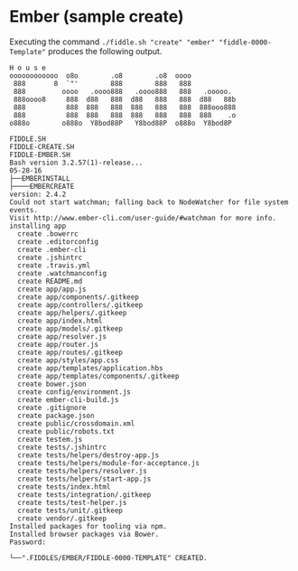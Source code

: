 Ember (sample create)
======

Executing the command `./fiddle.sh "create" "ember" "fiddle-0000-Template"` produces the following output.

    H o u s e
    oooooooooooo  o8o        .o8        .o8  oooo
     888       8  `"'        888        888   888
     888         oooo   .oooo888   .oooo888   888   .ooooo.
     888oooo8     888  d88   888  d88   888   888  d88   88b
     888          888  888   888  888   888   888  888ooo888
     888          888  888   888  888   888   888  888    .o
    o888o        o888o  Y8bod88P   Y8bod88P  o888o  Y8bod8P
    
    FIDDLE.SH
    FIDDLE-CREATE.SH
    FIDDLE-EMBER.SH
    Bash version 3.2.57(1)-release...
    05-28-16
    ├──EMBERINSTALL
    ├────EMBERCREATE
    version: 2.4.2
    Could not start watchman; falling back to NodeWatcher for file system events.
    Visit http://www.ember-cli.com/user-guide/#watchman for more info.
    installing app
      create .bowerrc
      create .editorconfig
      create .ember-cli
      create .jshintrc
      create .travis.yml
      create .watchmanconfig
      create README.md
      create app/app.js
      create app/components/.gitkeep
      create app/controllers/.gitkeep
      create app/helpers/.gitkeep
      create app/index.html
      create app/models/.gitkeep
      create app/resolver.js
      create app/router.js
      create app/routes/.gitkeep
      create app/styles/app.css
      create app/templates/application.hbs
      create app/templates/components/.gitkeep
      create bower.json
      create config/environment.js
      create ember-cli-build.js
      create .gitignore
      create package.json
      create public/crossdomain.xml
      create public/robots.txt
      create testem.js
      create tests/.jshintrc
      create tests/helpers/destroy-app.js
      create tests/helpers/module-for-acceptance.js
      create tests/helpers/resolver.js
      create tests/helpers/start-app.js
      create tests/index.html
      create tests/integration/.gitkeep
      create tests/test-helper.js
      create tests/unit/.gitkeep
      create vendor/.gitkeep
    Installed packages for tooling via npm.
    Installed browser packages via Bower.
    Password:
    
    └──".FIDDLES/EMBER/FIDDLE-0000-TEMPLATE" CREATED.